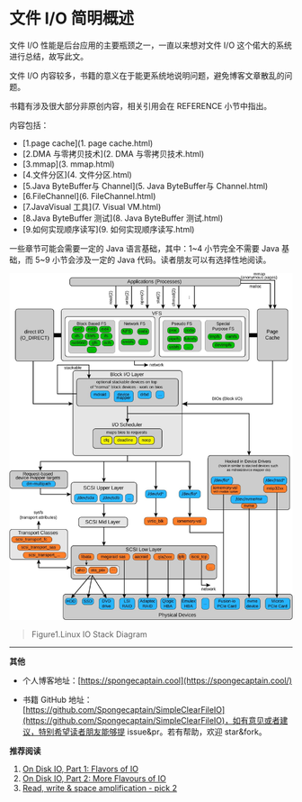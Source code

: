 # 文件 I/O 简明概述

文件 I/O 性能是后台应用的主要瓶颈之一，一直以来想对文件 I/O 这个偌大的系统进行总结，故写此文。

文件 I/O 内容较多，书籍的意义在于能更系统地说明问题，避免博客文章散乱的问题。

书籍有涉及很大部分非原创内容，相关引用会在 REFERENCE 小节中指出。

内容包括：

- [1.page cache](1. page cache.html)
- [2.DMA 与零拷贝技术](2. DMA 与零拷贝技术.html)
- [3.mmap](3. mmap.html)
- [4.文件分区](4. 文件分区.html)
- [5.Java ByteBuffer与 Channel](5. Java ByteBuffer与 Channel.html)
- [6.FileChannel](6. FileChannel.html)
- [7.JavaVisual 工具](7. Visual VM.html)
- [8.Java ByteBuffer 测试](8. Java ByteBuffer 测试.html)
- [9.如何实现顺序读写](9. 如何实现顺序读写.html)

一些章节可能会需要一定的 Java 语言基础，其中：1~4 小节完全不需要 Java 基础，而 5~9 小节会涉及一定的 Java 代码。读者朋友可以有选择性地阅读。



![linux_io_stack_diagram](images/linux_io_stack_diagram.jpg)

> Figure1.Linux IO Stack Diagram

---

**其他**

- 个人博客地址：[https://spongecaptain.cool](https://spongecaptain.cool/)

- 书籍 GitHub 地址：[https://github.com/Spongecaptain/SimpleClearFileIO](https://github.com/Spongecaptain/SimpleClearFileIO)，如有意见或者建议，特别希望读者朋友能够提 issue&pr。若有帮助，欢迎 star&fork。

**推荐阅读**

1. [On Disk IO, Part 1: Flavors of IO](https://medium.com/databasss/on-disk-io-part-1-flavours-of-io-8e1ace1de017)
2. [On Disk IO, Part 2: More Flavours of IO](https://medium.com/databasss/on-disk-io-part-2-more-flavours-of-io-c945db3edb13?)
3. [Read, write & space amplification - pick 2](http://smalldatum.blogspot.com/2015/11/read-write-space-amplification-pick-2_23.html)
